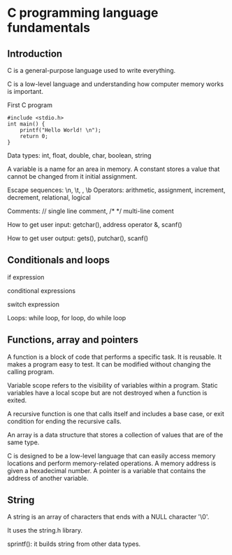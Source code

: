 # C programming language fundamentals

## Introduction
C is a general-purpose language used to write everything.

C is a low-level language and understanding how computer memory works is important.

First C program

    #include <stdio.h>
    int main() {
        printf("Hello World! \n");
        return 0;
    }

Data types: int, float, double, char, boolean, string

A variable is a name for an area in memory.  A constant stores a value that cannot be changed from it initial assignment.

Escape sequences: \n, \t, \, \b
Operators: arithmetic, assignment, increment, decrement, relational, logical

Comments: // single line comment, /* */ multi-line coment

How to get user input: getchar(), address operator &, scanf()

How to get user output: gets(), putchar(), scanf()


## Conditionals and loops
if expression

conditional expressions

switch expression

Loops: while loop, for loop, do while loop


## Functions, array and pointers
A function is a block of code that performs a specific task. It is reusable. It makes a program easy to test. It can be modified without changing the calling program.

Variable scope refers to the visibility of variables within a program. Static variables have a local scope but are not destroyed when a function is exited.

A recursive function is one that calls itself and includes a base case, or exit condition for ending the recursive calls.

An array is a data structure that stores a collection of values that are of the same type.

C is designed to be a low-level language that can easily access memory locations and perform memory-related operations. A memory address is given a hexadecimal number. A pointer is a variable that contains the address of another variable.


## String
A string is an array of characters that ends with a NULL character '\0'.

It uses the string.h library.

sprintf(): it builds string from other data types.